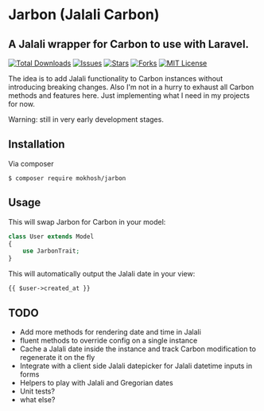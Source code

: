 # Jarbon (Jalali Carbon)
## A Jalali wrapper for Carbon to use with Laravel.

[![Total Downloads](https://img.shields.io/packagist/dt/mokhosh/jarbon.svg?style=flat-square)](https://packagist.org/packages/mokhosh/jarbon)
[![Issues](https://img.shields.io/github/issues/mokhosh/jarbon?style=flat-square)](https://github.com/mokhosh/jarbon/issues)
[![Stars](https://img.shields.io/github/stars/mokhosh/jarbon?style=flat-square)](https://github.com/mokhosh/jarbon/stargazers)
[![Forks](https://img.shields.io/github/forks/mokhosh/jarbon?style=flat-square&logo=github)](https://github.com/mokhosh/jarbon/network/members)
[![MIT License](https://img.shields.io/github/license/mokhosh/jarbon?style=flat-square)](https://github.com/mokhosh/jarbon/blob/master/LICENSE)

The idea is to add Jalali functionality to Carbon instances without introducing breaking changes.
Also I'm not in a hurry to exhaust all Carbon methods and features here. Just implementing what I need in my projects for now.

Warning: still in very early development stages.

## Installation

Via composer
```
$ composer require mokhosh/jarbon
```

## Usage

This will swap Jarbon for Carbon in your model:
```php
class User extends Model
{
    use JarbonTrait;
}
```

This will automatically output the Jalali date in your view:
```blade
{{ $user->created_at }}
```

## TODO

- Add more methods for rendering date and time in Jalali
- fluent methods to override config on a single instance
- Cache a Jalali date inside the instance and track Carbon modification to regenerate it on the fly
- Integrate with a client side Jalali datepicker for Jalali datetime inputs in forms
- Helpers to play with Jalali and Gregorian dates
- Unit tests?
- what else?  
